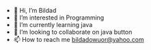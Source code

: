 - 👋 Hi, I’m Bildad
- 👀 I’m interested in Programming
- 🌱 I’m currently learning java
- 💞️ I’m looking to collaborate on java button
- 📫 How to reach me bildadowuor@yahoo.com

<!---
Jakom-coder/Jakom-coder is a ✨ special ✨ repository because its `README.md` (this file) appears on your GitHub profile.
You can click the Preview link to take a look at your changes.
--->
